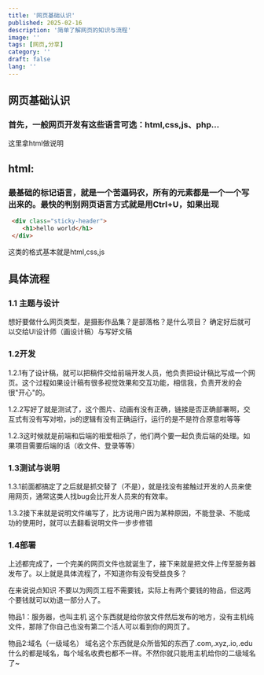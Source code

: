 ```yaml
---
title: '网页基础认识'
published: 2025-02-16
description: '简单了解网页的知识与流程'
image: ''
tags: [网页,分享]
category: ''
draft: false 
lang: ''
---
```


## 网页基础认识

### 首先，一般网页开发有这些语言可选：html,css,js、php...
这里拿html做说明

## html:
### 最基础的标记语言，就是一个苦逼码农，所有的元素都是一个一个写出来的。最快的判别网页语言方式就是用Ctrl+U，如果出现
```HTML
 <div class="sticky-header">
	<h1>hello world</h1>
 </div>
 ```
这类的格式基本就是html,css,js


## 具体流程
### 1.1 主题与设计
想好要做什么网页类型，是摄影作品集？是部落格？是什么项目？
确定好后就可以交给UI设计师（画设计稿）与写好文稿

### 1.2开发
1.2.1有了设计稿，就可以把稿件交给前端开发人员，他负责把设计稿比写成一个网页。这个过程如果设计稿有很多视觉效果和交互功能，相信我，负责开发的会很"开心"的。

1.2.2写好了就是测试了，这个图片、动画有没有正确，链接是否正确部署啊，交互式有没有写对啦，js的逻辑有没有正确运行，运行的是不是符合原意啦等等

1.2.3这时候就是前端和后端的相爱相杀了，他们两个要一起负责后端的处理。如果项目需要后端的话（收文件、登录等等）

### 1.3测试与说明
1.3.1前面都搞定了之后就是抓交替了（不是），就是找没有接触过开发的人员来使用网页，通常这类人找bug会比开发人员来的有效率。

1.3.2接下来就是说明文件编写了，比方说用户因为某种原因，不能登录、不能成功的使用时，就可以去翻看说明文件一步步修错

### 1.4部署
上述都完成了，一个完美的网页文件也就诞生了，接下来就是把文件上传至服务器发布了。以上就是具体流程了，不知道你有没有受益良多？

在来说说点知识
不要以为网页工程不需要钱，实际上有两个要钱的物品，但这两个要钱就可以劝退一部分人了。

物品1：服务器，也叫主机
这个东西就是给你放文件然后发布的地方，没有主机纯文件，那除了你自己也没有第二个活人可以看到你的网页了。

物品2:域名（一级域名）
域名这个东西就是众所皆知的东西了.com,.xyz,.io,.edu什么的都是域名，每个域名收费也都不一样。不然你就只能用主机给你的二级域名了~

